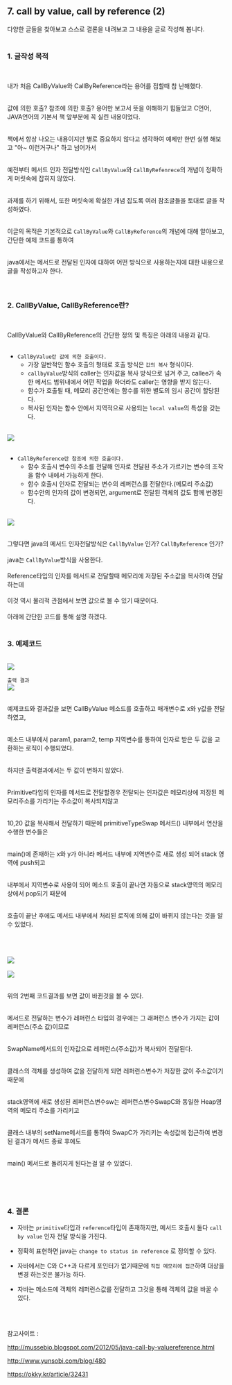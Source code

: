 ## 7. call by value, call by reference (2)

다양한 글들을 찾아보고 스스로 결론을 내려보고 그 내용을 글로 작성해 봅니다.
<br><br>

### 1. 글작성 목적
<br>

내가 처음 CallByValue와 CallByReference라는 용어를 접할때 참 난해했다.<br><br>

값에 의한 호출? 참조에 의한 호출? 용어만 보고서 뜻을 이해하기 힘들었고 C언어, JAVA언어의 기본서 책 앞부분에 꼭 실린 내용이었다.<br><br>

책에서 항상 나오는 내용이지만 별로 중요하지 않다고 생각하여 예제만 한번 실행 해보고 "아~ 이런거구나" 하고 넘어가서<br><br>

예전부터 메서드 인자 전달방식인 `CallByValue`와 `CallByRefenrece`의 개념이 정확하게 머릿속에 잡히지 않았다.<br><br>

과제를 하기 위해서, 또한 머릿속에 확실한 개념 잡도록 여러 참조글들을 토대로 글을 작성하였다.<br><br>

이글의 목적은 기본적으로 `CallByValue`와 `CallByReference`의 개념에 대해 알아보고, 간단한 예제 코드를 통하여<br><br>

java에서는 메서드로 전달된 인자에 대하여 어떤 방식으로 사용하는지에 대한 내용으로 글을 작성하고자 한다.
<br><br><br>

### 2. CallByValue, CallByReference란?<br>
<br>

CallByValue와 CallByReference의 간단한 정의 및 특징은 아래의 내용과 같다.
<br><br>

+ `CallByValue란 값에 의한 호출이다.`
  + 가장 일반적인 함수 호출의 형태로 호출 방식은 `값의 복사` 형식이다.
  + `callbyValue`방식의 caller는 인자값을 복사 방식으로 넘겨 주고, callee가 속한 메서드 범위내에서 어떤 작업을 하더라도 caller는 영향을 받지 않는다.
  + 함수가 호출될 때, 메모리 공간안에는 함수를 위한 별도의 임시 공간이 할당된다.
  + 복사된 인자는 함수 안에서 지역적으로 사용되는 `local value`의 특성을 갖는다.
  <br><br>

<img src="../pictures/7/CallByValue.PNG">
<br><br>

+ `CallByReference란 참조에 의한 호출이다.`
  + 함수 호출시 변수의 주소를 전달해 인자로 전달된 주소가 가르키는 변수의 조작을 함수 내에서 가능하게 한다.
  + 함수 호출시 인자로 전달되는 변수의 레퍼런스를 전달한다.(메모리 주소값)
  + 함수안의 인자의 값이 변경되면, argument로 전달된 객체의 값도 함께 변경된다.
<br><br>

<img src="../pictures/7/CallByReference.PNG">
<br><br>

그렇다면 java의 메서드 인자전달방식은 `CallByValue` 인가? `CallByReference` 인가?<br><br>
java는 `CallByValue`방식을 사용한다.<br><br>
Reference타입의 인자를 메서드로 전달할때 메모리에 저장된 주소값을 복사하여 전달하는데<br><br>
이것 역시 물리적 관점에서 보면 값으로 볼 수 있기 때문이다.<br><br>
아래에 간단한 코드를 통해 설명 하겠다.<br><br>


### 3. 예제코드
<br>
<img src="../pictures/6/CallByValue1.PNG">
<br>

`출력 결과`
<br>
<img src="../pictures/6/CallByValue2.PNG">
<br><br>


예제코드와 결과값을 보면 CallByValue 메소드를 호출하고 매개변수로 x와 y값을 전달하였고,<br><br>

메소드 내부에서 param1, param2, temp 지역변수를 통하여 인자로 받은 두 값을 교환하는 로직이 수행되었다.<br><br>

하지만 출력결과에서는 두 값이 변하지 않았다.<br><br>

Primitive타입의 인자를 메서드로 전달할경우 전달되는 인자값은 메모리상에 저장된 메모리주소를 가리키는 주소값이 복사되지않고<br><br>

10,20 값을 복사해서 전달하기 때문에 primitiveTypeSwap 메서드() 내부에서 연산을 수행한 변수들은<br><br>

main()에 존재하는 x와 y가 아니라 메서드 내부에 지역변수로 새로 생성 되어 stack 영역에 push되고<br><br>

내부에서 지역변수로 사용이 되어 메소드 호출이 끝나면 자동으로 stack영역의 메모리상에서 pop되기 때문에<br><br>

호출이 끝난 후에도 메서드 내부에서 처리된 로직에 의해 값이 바뀌지 않는다는 것을 알 수 있었다.<br><br>

<br>

<br>
<img src="../pictures/7/SwapClass1.PNG">
<br>

<br>
<img src="../pictures/7/SwapClass2.PNG">
<br><br>


위의 2번째 코드결과를 보면 값이 바뀐것을 볼 수 있다.<br><br>

메서드로 전달하는 변수가 레퍼런스 타입의 경우에는 그 래퍼런스 변수가 가지는 값이 레퍼런스(주소 값)이므로<br><br>

SwapName메서드의 인자값으로 레퍼런스(주소값)가 복사되어 전달된다.<br><br>

클래스의 객체를 생성하여 값을 전달하게 되면 레퍼런스변수가 저장한 값이 주소값이기 때문에<br><br>

stack영역에 새로 생성된 레퍼런스변수sw는 레퍼런스변수SwapC와 동일한 Heap영역의 메모리 주소를 가리키고<br><br>

클래스 내부의 setName메서드를 통하여 SwapC가 가리키는 속성값에 접근하여 변경된 결과가 메서드 종료 후에도<br><br>

main() 메서드로 돌려지게 된다는걸 알 수 있었다.<br><br>

<br><br>

### 4. 결론
  + 자바는 `primitive`타입과 `reference`타입이 존재하지만, 메서드 호출시 둘다 `call by value` 인자 전달 방식을 가진다.<br>

  + 정확히 표현하면 java는 `change to status in reference` 로 정의할 수 있다.<br>

  + 자바에서는 C와 C++과 다르게 포인터가 없기때문에 `직접 메모리에 접근`하여 대상을 변경 하는것은 불가능 하다.<br>

  + 자바는 메소드에 객체의 레퍼런스값를 전달하고 그것을 통해 객체의 값을 바꿀 수 있다.<br>

<br><br>

참고사이트 :

http://mussebio.blogspot.com/2012/05/java-call-by-valuereference.html

http://www.yunsobi.com/blog/480

https://okky.kr/article/32431
